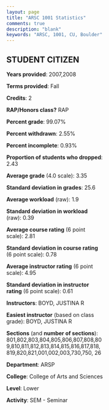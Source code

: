 ```yaml
---
layout: page
title: "ARSC 1001 Statistics"
comments: true
description: "blank"
keywords: "ARSC, 1001, CU, Boulder"
--- 
```

<head>
<script src="https://ajax.googleapis.com/ajax/libs/jquery/2.1.3/jquery.min.js"></script>
<script src="https://dl.dropboxusercontent.com/s/pc42nxpaw1ea4o9/highcharts.js?dl=0"></script>
<!-- <script src="../assets/js/highcharts.js"></script> -->
<style type="text/css">@font-face {
	font-family: "Bebas Neue";
	src: url(https://www.filehosting.org/file/details/544349/BebasNeue%20Regular.otf) format("opentype");
	}
	h1.Bebas { 
		font-family: "Bebas Neue", Verdana, Tahoma;
	}
</style>
</head>
<body>
	<div id="container" style="float: right; width: 45%; height: 88%; margin-left: 2.5%; margin-right: 2.5%;"></div>
	<script language="JavaScript">
		$(document).ready(function() {
		var chart = {type: 'column'};
		var title = {text: 'Grade Distribution'};
		var xAxis = {categories: ['A','B','C','D','F'],crosshair: true};
		var yAxis = {min: 0,title: {text: 'Percentage'}};
		var tooltip = {headerFormat: '<center><b><span style="font-size:20px">{point.key}</span></b></center>',
		               pointFormat: '<td style="padding:0"><b>{point.y:.1f}%</b></td>',
		               footerFormat: '</table>',shared: true,useHTML: true};
		var plotOptions = {column: {pointPadding: 0.0,borderWidth: 0}};  
		var credits = {enabled: false};var series= [{name: 'Percent',data: [48.4,42.92,6.62,1.14,0.91,]}];
		var json = {};
		json.chart = chart;
		json.title = title;
		json.tooltip = tooltip;
		json.xAxis = xAxis;
		json.yAxis = yAxis;  
		json.series = series;
		json.plotOptions = plotOptions;  
		json.credits = credits;
		$('#container').highcharts(json);
	});
	</script>
</body>
			   
## STUDENT CITIZEN

**Years provided**: 2007,2008

**Terms provided**: Fall

**Credits**: 2

**RAP/Honors class?** RAP

**Percent grade**: 99.07%

**Percent withdrawn**: 2.55%

**Percent incomplete**: 0.93%

**Proportion of students who dropped**: 2.43

**Average grade** (4.0 scale): 3.35

**Standard deviation in grades**: 25.6

**Average workload** (raw): 1.9

**Standard deviation in workload** (raw): 0.39

**Average course rating** (6 point scale): 2.81

**Standard deviation in course rating** (6 point scale): 0.78

**Average instructor rating** (6 point scale): 4.95

**Standard deviation in instructor rating** (6 point scale): 0.61

**Instructors**: BOYD, JUSTINA R

**Easiest instructor** (based on class grade): BOYD, JUSTINA R

**Sections** (and **number of sections**): 801,802,803,804,805,806,807,808,809,810,811,812,813,814,815,816,817,818,819,820,821,001,002,003,730,750, 26

**Department**: ARSP

**College**: College of Arts and Sciences

**Level**: Lower

**Activity**: SEM - Seminar